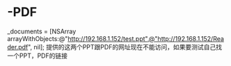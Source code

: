 # -PDF
_documents = [NSArray arrayWithObjects:@"http://192.168.1.152/test.ppt",@"http://192.168.1.152/Reader.pdf", nil];
提供的这两个PPT跟PDF的网址现在不能访问，如果要测试自己找一个PPT，PDF的链接
